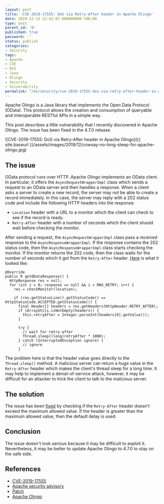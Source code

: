 ```yaml
---
layout: post
title: 'CVE-2019-17555: DoS via Retry-After header in Apache Olingo'
date: 2019-12-13 22:42:07.000000000 +00:00
type: post
parent_id: '0'
published: true
password: ''
status: publish
categories:
- Security
tags:
- Apache
- CVE
- DoS
- Java
- Olingo
- Security
- Vulnerability
permalink: "/en/security/cve-2019-17555-dos-via-retry-after-header-in-apache-olingo.html"
---
```



Apache Olingo is a Java library that implements the Open Data Protocol (OData). This protocol allows the creation and consumption of queryable and interoperable RESTful APIs in a simple way.





This post describes a little vulnerability that I recently discovered in Apache Olingo. The issue has been fixed in the 4.7.0 release.





![CVE-2019-17555: DoS via Retry-After header in Apache Olingo]({{ site.baseurl }}/assets/images/2019/12/cowsay-no-long-sleep-for-apache-olingo.jpg)



  
  




## The issue





OData protocol runs over HTTP. Apache Olingo implements an OData client. In particular, it offers the `AsyncRequestWrapperImpl` class which sends a request to an OData server and then handles a response. When a client asks a server to create a new record, the server may not be able to create a record immediately. In this case, the server may reply with a 202 status code and include the following HTTP headers into the response:





- `Location` header with a URL to a monitor which the client can check to see if the record is ready.
- `Retry-After` header with a number of seconds which the client should wait before checking the monitor.





After sending a request, the `AsyncRequestWrapperImpl` class pass a received response to the `AsyncResponseWrapperImpl`. If the response contains the 202 status code, then the `AsyncResponseWrapperImpl` class starts checking the monitor. If the monitor returns the 202 code, then the class waits for the number of seconds which it got from the `Retry-After` header. [Here](https://github.com/apache/olingo-odata4/blob/4.6.0/lib/client-core/src/main/java/org/apache/olingo/client/core/communication/request/AsyncRequestWrapperImpl.java) is what it looked like:





```
@Override
public R getODataResponse() {
  HttpResponse res = null;
  for (int i = 0; response == null && i < MAX_RETRY; i++) {
    res = checkMonitor(location);

    if (res.getStatusLine().getStatusCode() == HttpStatusCode.ACCEPTED.getStatusCode()) {
      final Header[] headers = res.getHeaders(HttpHeader.RETRY_AFTER);
      if (ArrayUtils.isNotEmpty(headers)) {
        this.retryAfter = Integer.parseInt(headers[0].getValue());
      }

      try {
        // wait for retry-after
        Thread.sleep((long)retryAfter * 1000);
      } catch (InterruptedException ignore) {
        // ignore
      }
```





The problem here is that the header value goes directly to the `Thread.sleep()` method. A malicious server can return a huge value in the `Retry-After` header which makes the client's thread sleep for a long time. It may help to implement a denial-of-service attack, however, it may be difficult for an attacker to trick the client to talk to the malicious server.





## The solution





The issue has been [fixed](https://github.com/apache/olingo-odata4/pull/61/files) by checking if the `Retry-After` header doesn't exceed the maximum allowed value. If the header is greater than the maximum allowed value, then the default delay is used.





## Conclusion





The issue doesn't look serious because it may be difficult to exploit it. Nevertheless, it may be better to update Apache Olingo to 4.7.0 to stay on the safe side.





## References





- [CVE-2019-17555](https://nvd.nist.gov/vuln/detail/CVE-2019-17555)
- [Apache security advisory](https://mail-archives.apache.org/mod_mbox/olingo-user/201912.mbox/%3CCAGSZ4d65UmudJ_MQkFXEv9YY_wwZbRA3sgtNDzMoLM51Qh%3DRCA%40mail.gmail.com%3E)
- [Patch](https://github.com/apache/olingo-odata4/pull/61)
- [Apache Olingo](https://olingo.apache.org/)








